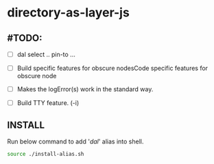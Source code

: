 # directory-as-layer-js

## #TODO:

* [ ] dal select .. pin-to ...
* [ ] Build specific features for obscure nodesCode specific features for obscure node
* [ ] Makes the logError(s) work in the standard way.
* [ ] Build TTY feature. (-i)



## INSTALL

Run below command to add '*dal*' alias into shell.

```bash
source ./install-alias.sh
```
